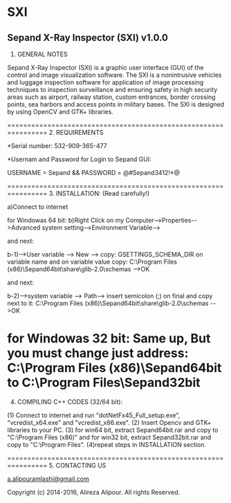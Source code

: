 # SXI



Sepand X-Ray Inspector (SXI)  v1.0.0
-------------------------------------


1. GENERAL NOTES

Sepand X-Ray Inspector (SXI) is a graphic user interface (GUI) of the control and image visualization software. The SXI is a nonintrusive vehicles and luggage inspection software for application of image processing techniques to inspection surveillance and ensuring safety in high security areas such as airport, railway station, custom entrances, border crossing points, sea harbors and access points in military bases. The SXI is designed by using OpenCV and GTK+ libraries.   

================================================================
2. REQUIREMENTS

*Serial number: 532-909-365-477

*Usernam and Password for Login to Sepand GUI: 

USERNAME = Sepand && PASSWORD = @#Sepand3412!*@

================================================================
3. INSTALLATION: (Read carefully!)

a)Connect to internet

for Windowas 64 bit:
b)Right Click on my Computer-->Properties-->Advanced system setting-->Environment Variable-->

and next:

b-1)-->User variable --> New --> copy: GSETTINGS_SCHEMA_DIR on variable name and on variable value copy: C:\Program Files (x86)\Sepand64bit\share\glib-2.0\schemas -->OK 

and next:

b-2)-->system variable --> Path--> insert semicolon (;) on final and copy next to it: C:\Program Files (x86)\Sepand64bit\share\glib-2.0\schemas -->OK

for Windowas 32 bit: Same up, But you must change just address: C:\Program Files (x86)\Sepand64bit to C:\Program Files\Sepand32bit
================================================================
4. COMPILING C++ CODES (32/64 bit): 

(1) Connect to internet and run "dotNetFx45_Full_setup.exe", "vcredist_x64.exe" and "vcredist_x86.exe". (2) Insert Opencv and GTK+ libraries to your PC. (3) for win64 bit, extract Sepand64bit.rar and copy to "C:\Program Files (x86)" and for win32 bit, extract Sepand32bit.rar and copy to "C:\Program Files". (4)repeat steps in INSTALLATION section.

================================================================
5. CONTACTING US

a.alipouramlashi@gmail.com 

Copyright (c) 2014-2016, Alireza Alipour. All rights Reserved.


                     

                     
